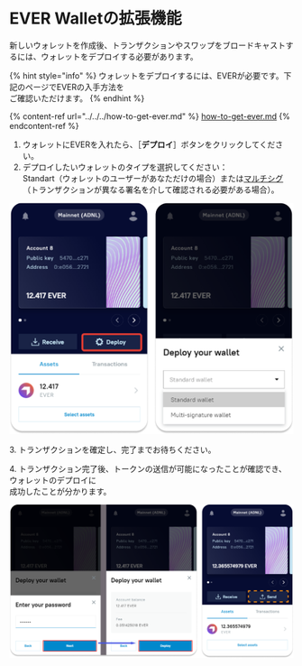 # EVER Walletの拡張機能

新しいウォレットを作成後、トランザクションやスワップをブロードキャストするには、ウォレットをデプロイする必要があります。

{% hint style="info" %}
ウォレットをデプロイするには、EVERが必要です。下記のページでEVERの入手方法を\
ご確認いただけます。
{% endhint %}

{% content-ref url="../../../how-to-get-ever.md" %}
[how-to-get-ever.md](../../../how-to-get-ever.md)
{% endcontent-ref %}

1. ウォレットにEVERを入れたら、［**デプロイ**］ボタンをクリックしてください。
2. デプロイしたいウォレットのタイプを選択してください：\
   Standart（ウォレットのユーザーがあなただけの場合）または[マルチシグ](../../../../multisig/)（トランザクションが異なる署名を介して確認される必要がある場合）。

![](<../../../../.gitbook/assets/image (38).png>)

3\. トランザクションを確定し、完了までお待ちください。

4\. トランザクション完了後、トークンの送信が可能になったことが確認でき、ウォレットのデプロイに\
成功したことが分かります。

![](<../../../../.gitbook/assets/image (14).png>)

